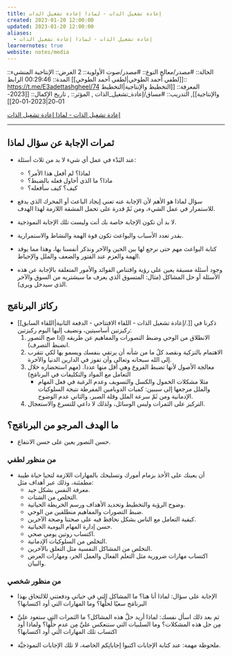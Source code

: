 ```yaml
---
title: إعادة تشغيل الذات - لماذا إعادة تشغيل الذات
created: 2023-01-20 12:00:00
updated: 2023-01-20 12:00:00
aliases:
  - إعادة تشغيل الذات - لماذا إعادة تشغيل الذات
learnernotes: true
website: notes/media
---
```


الحالة:: #مصدر/معالج
النوع:: #مصدر/صوت
اﻷولوية:: 2
الغرض:: الإنتاجية
المنشيء:: [[لطفي أحمد الطوخي|لطفي أحمد الطوخي]]
المدة:: 00:29:46
الرابط:: <https://t.me/E3adettashgheel/74>
المعرفة:: [[التخطيط واﻹنتاجية|التخطيط واﻹنتاجية]],
التدريب:: #مساق/إعادة_تشغيل_الذات ,
المؤثر:: ,
تاريخ اﻹكمال:: [[2023-01-20|2023-01-20]]

[إعادة تشغيل الذات - لماذا إعادة تشغيل الذات](https://t.me/E3adettashgheel/74)

---

## ثمرات اﻹجابة عن سؤال لماذا

- عند البَدْء في عمل أي شيء لا بد من ثلاث أسئلة:

  - لماذا؟ لم أفعل هذا اﻷمر؟
  - ماذا؟ ما الذي أحاول فعله بالضبط؟
  - كيف؟ كيف سأفعله؟

- سؤال لماذا هو الأهم لأن اﻹجابة عنه تعني إيجاد الباعث أو المحرك الذي يدفع للاستمرار في عمل الشيء، ومن ثَمّ قدرة على تحمل المشقة اللازمة لهذا الهدف.

- لا بد أن تكون الإجابة خاصة بك أنت وليست تلك الإجابة النموذجية.

- بقدر تعدد الأسباب والبواعث تكون قوة الهمة والنشاط والاستمرارية.

- كتابة البواعث مهم حتى نرجع لها بين الحين والآخر ونذكر أنفسنا بها، وهذا مما يوقد الهمة والعزم عند الفتور والضعف والملل واﻹحباط.

- وجود أسئلة مسبقة يعين على رؤية واقتناص الفوائد والأمور المتعلقة باﻹجابة عن هذه اﻷسئلة أو حل المشاكل (مثال: المتسوق الذي يعرف ما سيشتريه من السوق والآخر الذي سيدخل ويرى).

## ركائز البرنامَج

- ذكرنا في [[./إعادة تشغيل الذات - اللقاء الافتتاحي - الدفعة الثانية|اللقاء السابق]] ركيزتين أساسيتين، ونضيف إليها اليوم ركيزتين:
  1. الانطلاق من الوحي وضبط التصورات والمفاهيم عن طريقه (إذا صح التصور انضبط التصرف).
  2. الاهتمام بالتزكية ونقصد كلُ ما من شأنه أن يرتقي بنفسك ويسمو بها لكي تتقرب إلى الله سبحانه وتعالى وأن تفوز في الدارين الدنيا والآخرة.
  3. معالجة الأصول ﻷنها تضبط الفروع وهي أقل منها عددا. (مهم استحضاره خلال التعامل مع المواد والتكليفات في البرنامَج)
     - مثلا مشكلات الخمول والكسل والتسويف وعدم الرغبة في فعل المهام والملل مرجعها إلى سببين: كميات الدوبامين المفرطة نتيجة السلوكيات الإدمانية ومن ثَمّ سرعة الملل وقلة الصبر، والثاني عدم الوضوح.
  4. التركيز على الثمرات وليس الوسائل، ولذلك لا داعي للتسرع والاستعجال.

## ما الهدف المرجو من البرنامَج؟

- حسن التصور يعين على حسن الانتفاع.

### من منظور لطفي

- أن يعينك على الأخذ بزمام أمورك وتسليحك بالمهارات اللازمة لتحيا حياة طيبة مطمئنة، وذلك عبر أهداف مثل:
  - معرفة النفس بشكل جيد.
  - التخلص من الشتات.
  - وضوح الرؤية والتخطيط وتحديد الأهداف ورسم الخريطة الحياتية.
  - ضبط التصورات والمفاهيم منطلقين من الوحي.
  - كيفية التعامل مع الناس بشكل نحافظ فيه على صحتنا وصحة الآخرين.
  - حسن إدارة المهام اليومية الحياتية.
  - اكتساب روتين يومي صحي.
  - التخلص من السلوكيات الإدمانية.
  - التخلص من المشاكل النفسية مثل التعلق بالآخرين.
  - اكتساب مهارات ضرورية مثل التعلم الفعال والعمل الحر، ومهارات العرض والبيان.

### من منظور شخصي

- الإجابة على سؤال: لماذا أنا هنا؟ ما المشاكل التي في حياتي ودفعتني للالتحاق بهذا البرنامَج سعيًا لحلِّها؟ وما المهارات التي أود اكتسابها؟

- ثم بعد ذلك اسأل نفسك: لماذا أريد حلَّ هذه المشاكل؟ ما الثمرات التي ستعود عليَّ مِن حل هذه المشكلات؟ وما السلبيات التي ستنعكس عليَّ مِن عدمِ حلِّها؟ ولماذا أود اكتساب تلك المهارات التي أود اكتسابها؟

- ملحوظة مهمة: عند كتابة الإجابات اكتبوا إجاباتِكم الخاصة، لا تلك الإجابات النموذجيَّة.

